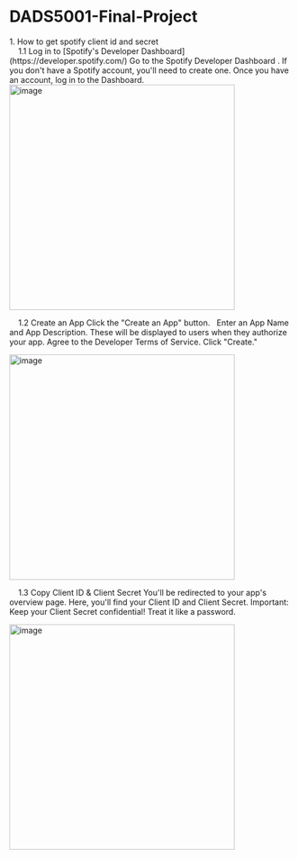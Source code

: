 # DADS5001-Final-Project

<p>1. How to get spotify client id and secret<br>
&nbsp;&nbsp;&nbsp;&nbsp;1.1 Log in to [Spotify's Developer Dashboard](https://developer.spotify.com/)
Go to the Spotify Developer Dashboard .
If you don't have a Spotify account, you'll need to create one.
Once you have an account, log in to the Dashboard.<br>

<img src="https://github.com/user-attachments/assets/22abcdc7-4f82-4055-8cde-56913492cc5e" alt="image" width="400">


&nbsp;&nbsp;&nbsp;&nbsp;1.2 Create an App
Click the "Create an App" button.   
Enter an App Name and App Description. These will be displayed to users when they authorize your app.
Agree to the Developer Terms of Service.
Click "Create."

<img src="https://github.com/user-attachments/assets/87025885-69e8-452d-b477-7760d16260bf" alt="image" width="400">

&nbsp;&nbsp;&nbsp;&nbsp;1.3 Copy Client ID & Client Secret
You'll be redirected to your app's overview page.
Here, you'll find your Client ID and Client Secret.
Important: Keep your Client Secret confidential! Treat it like a password.

<img src="https://github.com/user-attachments/assets/f4c24fe7-d3d2-45cf-b761-b234804dd9c8" alt="image" width="400"></p>

